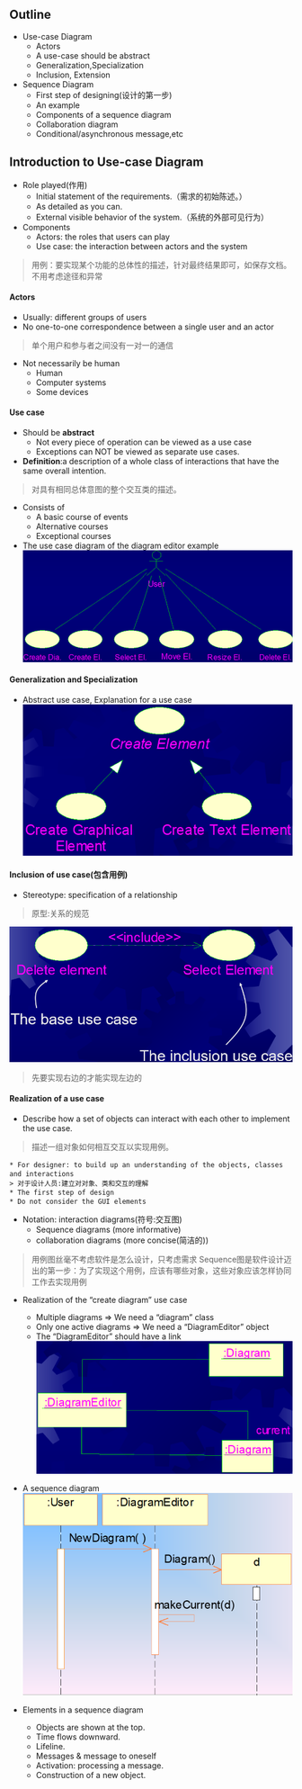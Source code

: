 ## Outline
* Use-case Diagram
    * Actors
    * A use-case should be abstract
    * Generalization,Specialization
    * Inclusion, Extension
* Sequence Diagram
    * First step of designing(设计的第一步)
    * An example
    * Components of a sequence diagram
    * Collaboration diagram
    * Conditional/asynchronous message,etc

## Introduction to Use-case Diagram
* Role played(作用)
    * Initial statement of the requirements.（需求的初始陈述。）
    * As detailed as you can.
    * External visible behavior of the system.（系统的外部可见行为）
* Components
    * Actors: the roles that users can play
    * Use case: the interaction between actors and the system
    
> 用例：要实现某个功能的总体性的描述，针对最终结果即可，如保存文档。不用考虑途径和异常

#### Actors
* Usually: different groups of users
* No one-to-one correspondence between a single user and an actor
> 单个用户和参与者之间没有一对一的通信
* Not necessarily be human 
    * Human
    * Computer systems
    * Some devices

#### Use case
* Should be **abstract**
    * Not every piece of operation can be viewed as a use case
    * Exceptions can NOT be viewed as separate use cases.
* **Definition**:a description of a whole class of interactions that have the same overall intention. 
> 对具有相同总体意图的整个交互类的描述。
* Consists of
    * A basic course of events
    * Alternative courses
    * Exceptional courses
* The use case diagram of the diagram editor example
![](/images/2019年4月6日/2019-04-06_153912.png)

#### Generalization and Specialization
* Abstract use case, Explanation for a use case
![](/images/2019年4月6日/2019-04-06_153954.png)

#### Inclusion of use case(包含用例)
* Stereotype: specification of a relationship
> 原型:关系的规范

![](/images/2019年4月6日/2019-04-06_154115.png)
> 先要实现右边的才能实现左边的

#### Realization of a use case
* Describe how a set of objects can interact with each other to implement the use case.
> 描述一组对象如何相互交互以实现用例。

    * For designer: to build up an understanding of the objects, classes and interactions
    > 对于设计人员:建立对对象、类和交互的理解
    * The first step of design
    * Do not consider the GUI elements
* Notation: interaction diagrams(符号:交互图)
    * Sequence diagrams (more informative)
    * collaboration diagrams (more concise(简洁的))

> 用例图丝毫不考虑软件是怎么设计，只考虑需求
Sequence图是软件设计迈出的第一步：为了实现这个用例，应该有哪些对象，这些对象应该怎样协同工作去实现用例

* Realization of the “create diagram” use case
    * Multiple diagrams 
        => We need a “diagram” class
    * Only one active diagrams
        => We need a “DiagramEditor” object
    * The “DiagramEditor” should have a link 
![](/images/2019年4月6日/2019-04-06_154549.png)

* A sequence diagram
![](/images/2019年4月6日/2019-04-06_154643.png)

* Elements in a sequence diagram
    * Objects are shown at the top.
    * Time flows downward.
    * Lifeline.
    * Messages & message to oneself
    * Activation: processing a message.
    * Construction of a new object.













